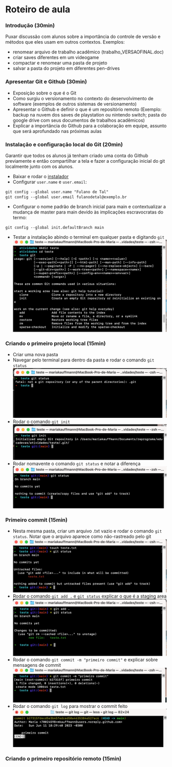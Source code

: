 # Roteiro de aula

### Introdução (30min)
Puxar discussão com alunos sobre a importância do controle de versão e métodos que eles usam em outros contextos.
Exemplos: 
-  renomear arquivo de trabalho acadêmico (trabalho_VERSAOFINAL.doc)
-  criar saves diferentes em um videogame
-  compactar e renomear uma pasta de projeto
-  salvar a pasta do projeto em diferentes pen-drives

### Apresentar Git e Github (30min)
- Exposição sobre o que é o Git
- Como surgiu o versionamento no contexto do desenvolvimento de software (exemplos de outros sistemas de versionamento)
- Apresentar o Github e definir o que é um repositório remoto (Exemplo: backup na nuvem dos saves de playstation ou nintendo switch; pasta do google drive com seus documentos de trabalhos acadêmicos)
- Explicar a importância do Github para a colaboração em equipe, assunto que será aprofundado nas próximas aulas


### Instalação e configuração local do Git (20min)
Garantir que todos os alunos já tenham criado uma conta do Github previamente e então compartilhar a tela e fazer a configuração inicial do git localmente junto com os alunos.

-   Baixar e rodar o [instalador](https://git-scm.com/downloads)
-   Configurar `user.name` e `user.email`:
```
git config --global user.name "Fulano de Tal"
git config --global user.email fulanodetal@exemplo.br
```
- Configurar o nome padrão de branch inicial para main e contextualizar a mudança de master para main devido às implicações escravocratas do termo:
```
git config --global init.defaultBranch main
```
- Testar a instalação abindo o terminal em qualquer pasta e digitando `git` ![Menu inicial do Git](img/img-01.png)
  
### Criando o primeiro projeto local (15min)
- Criar uma nova pasta
- Navegar pelo terminal para dentro da pasta e rodar o comando `git status` ![Mensagem not a git repository](img/img-02.png)
- Rodar o comando `git init` ![Initialized empty Git repository](img/img-03.png)
- Rodar nomavente o comando `git status` e notar a diferença ![On branch main No commits yet](img/img-04.png)

### Primeiro commit (15min)
- Nesta mesma pasta, criar um arquivo .txt vazio e rodar o comando `git status`. Notar que o arquivo aparece como não-rastreado pelo git ![Untracked files](img/img-05.png)
- Rodar o comando `git add .` e `git status` explicar o que é a staging area
![Staging area](img/img-06.png)
- Rodar o comando `git commit -m "primeiro commit"` e explicar sobre mensagens de commit
![Primeiro commit](img/img-07.png)
- Rodar o comando `git log` para mostrar o commit feito
![git log](img/img-08.png)

### Criando o primeiro repositório remoto (15min)
